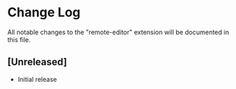 # Change Log
All notable changes to the "remote-editor" extension will be documented in this file.

## [Unreleased]
- Initial release